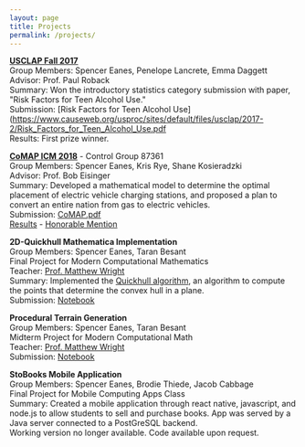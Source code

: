 ```yaml
---
layout: page
title: Projects
permalink: /projects/
---
```

[__USCLAP Fall 2017__](https://www.causeweb.org/usproc/usclap/2017/fall/winners)  
Group Members: Spencer Eanes, Penelope Lancrete, Emma Daggett  
Advisor: Prof. Paul Roback  
Summary: Won the introductory statistics category submission with paper, "Risk Factors for Teen Alcohol Use."  
Submission: [Risk Factors for Teen Alcohol Use](https://www.causeweb.org/usproc/sites/default/files/usclap/2017-2/Risk_Factors_for_Teen_Alcohol_Use.pdf  
Results: First prize winner.  

[__CoMAP ICM 2018__](http://www.comap.com/undergraduate/contests/) - Control Group 87361  
Group Members: Spencer Eanes, Kris Rye, Shane Kosieradzki  
Advisor: Prof. Bob Eisinger  
Summary: Developed a mathematical model to determine the optimal placement of electric vehicle charging stations, and proposed a plan to convert an entire nation from gas to electric vehicles.  
Submission: [CoMAP.pdf](/pdfs/CoMAP.pdf)  
[Results](http://www.comap.com/undergraduate/contests/mcm/contests/2018/results/2018_ICM_Problem_D_Results.pdf) - [Honorable Mention](/pdfs/CoMAP_cert.pdf)  

__2D-Quickhull Mathematica Implementation__  
Group Members: Spencer Eanes, Taran Besant  
Final Project for Modern Computational Mathematics  
Teacher: [Prof. Matthew Wright](https://mlwright.org)  
Summary: Implemented the [Quickhull algorithm](https://en.wikipedia.org/wiki/Quickhull), 
an algorithm to compute the points that determine the convex hull in a plane.  
Submission: [Notebook](/pdfs/Besant_Eanes_Final_Project.nb)  

__Procedural Terrain Generation__  
Group Members: Spencer Eanes, Taran Besant  
Midterm Project for Modern Computational Math  
Teacher: [Prof. Matthew Wright](https://mlwright.org)  
Submission: [Notebook](/pdfs/Midterm_Terrain.nb)


__StoBooks Mobile Application__  
Group Members: Spencer Eanes, Brodie Thiede, Jacob Cabbage  
Final Project for Mobile Computing Apps Class  
Summary: Created a mobile application through react native, javascript, and node.js to allow students to sell and purchase books. App was served by a Java server connected to a PostGreSQL backend.  
Working version no longer available. Code available upon request.
